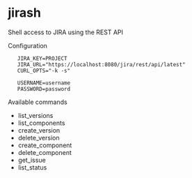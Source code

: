 jirash
======

Shell access to JIRA using the REST API


Configuration

```
   JIRA_KEY=PROJECT
   JIRA_URL="https://localhost:8080/jira/rest/api/latest"
   CURL_OPTS="-k -s"

   USERNAME=username
   PASSWORD=password
```

Available commands

* list_versions
* list_components
* create_version <name>
* delete_version <name>
* create_component <name> <description>
* delete_component <name>
* get_issue <name>
* list_status <name>

